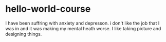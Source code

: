 # hello-world-course
I have been suffring with anxiety and depresson. i don't like the job that I was in and it was making my mental heath worse. I like taking picture and designing things. 
